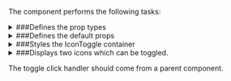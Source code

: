 The component performs the following tasks:

<details>
	<summary>###Defines the prop types

</summary>
* The first, active by default icon

* The second, inactive by default icon

* The component status

* The initial toggle icon status

</details>

<details>
	<summary>###Defines the default props

</summary>
</details>

<details>
	<summary>###Styles the IconToggle container

</summary>
</details>

<details>
	<summary>###Displays two icons which can be toggled.

The toggle click handler should come from a parent component.

</summary>
* Derives the state of the icons

* Removes the icon click handler

</details>

